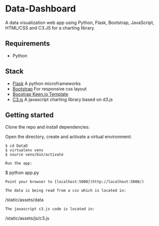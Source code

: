 # Data-Dashboard

A data visualization web app using Python, Flask, Bootstrap, JavaScript, HTML/CSS and C3.JS for a charting library. 

## Requirements
- Python 

## Stack
- [Flask](http://flask.pocoo.org/) A python microframeworks
- [Bootstrap](http://getbootstrap.com/) For responsive css layout
- [Boostrap Keen.io Template](https://keen.github.io/dashboards/)
- [C3.js](http://c3js.org/) A javascript charting library based on d3.js


## Getting started

Clone the repo and install dependencies: 

Open the directory, create and activate a virtual environment:
```
$ cd DataD
$ virtualenv venv
$ source venv/bin/activate
```
```
Run the app:
```
$ python app.py
```
Point your browser to [localhost:5000](http://localhost:5000/)

The data is being read from a csv which is located in:
```
/static/assets/data
```
The javascript c3.js code is located in:
```
/static/assets/js/c3.js
```
